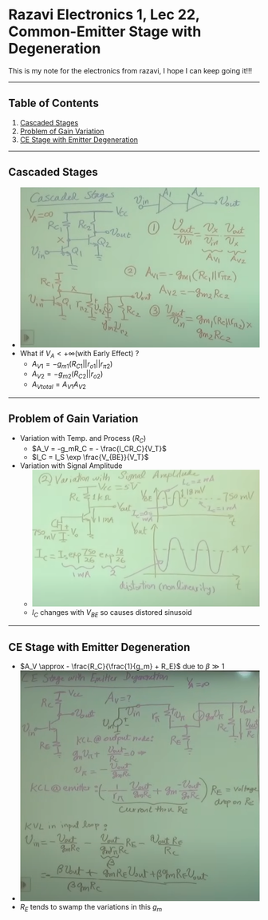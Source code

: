 # Razavi Electronics 1, Lec 22, Common-Emitter Stage with Degeneration

This is my note for the electronics from razavi, I hope I can keep going it!!!

---

## Table of Contents

1. [Cascaded Stages](#cascaded-stages)
2. [Problem of Gain Variation](#problem-of-gain-variation)
3. [CE Stage with Emitter Degeneration](#ce-stage-with-emitter-degeneration)





---
## Cascaded Stages
+ ![Cascaded two stages](/images/CascadedCEstages.png)
+ What if $V_A < +\infty$(with Early Effect) ?
    + $A_{V1} = -g_{m1}(R_{C1}||r_{o1}||r_{\pi2})$
    + $A_{V2} = -g_{m2}(R_{C2}||r_{o2})$
    + $A_{Vtotal} = A_{V1}A_{V2}$
---
## Problem of Gain Variation
+ Variation with Temp. and Process ($R_C$)
    + $A_V = -g_mR_C = - \frac{I_CR_C}{V_T}$
    + $I_C = I_S \exp \frac{V_{BE}}{V_T}$
+ Variation with Signal Amplitude 
    + ![](/images/VariationWithSignalAmplitude.png)
    + $I_C$ changes with $V_{BE}$ so causes distored sinusoid
     

---
## CE Stage with Emitter Degeneration
+ $A_V \approx - \frac{R_C}{\frac{1}{g_m} + R_E}$ due to $\beta \gg 1$
+ ![CE Stage with Emitter Degeneration](/images/CEwithEmitterDegeneration.png)
+ $R_E$ tends to swamp the variations in this $g_m$

    
    
